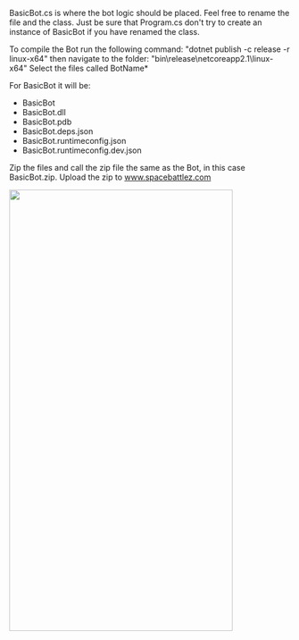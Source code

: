BasicBot.cs is where the bot logic should be placed.
Feel free to rename the file and the class.
Just be sure that Program.cs don't try to create an instance of BasicBot if you have renamed the class.

To compile the Bot run the following command: "dotnet publish -c release -r linux-x64"
then navigate to the folder: "bin\release\netcoreapp2.1\linux-x64\"
Select the files called BotName*

For BasicBot it will be:
- BasicBot
- BasicBot.dll
- BasicBot.pdb
- BasicBot.deps.json
- BasicBot.runtimeconfig.json
- BasicBot.runtimeconfig.dev.json

Zip the files and call the zip file the same as the Bot, in this case BasicBot.zip.
Upload the zip to www.spacebattlez.com

<img src="https://upload.wikimedia.org/wikipedia/commons/8/82/C_Sharp_logo.png" width="400" height="790">
